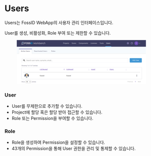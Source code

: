 # Users

Users는 FossID WebApp의 사용자 관리 인터페이스입니다.

User를 생성, 비활성화, Role 부여 또는 제한할 수 있습니다.

<figure><img src="../../../.gitbook/assets/image (105).png" alt=""><figcaption></figcaption></figure>

### User&#x20;

* User를 무제한으로 추가할 수 있습니다.
* Project에 할당 혹은 할당 받아 접근할 수 있습니다.
* Role 또는 Permission을 부여할 수 있습니다.

### Role

* Role을 생성하여 Permission을 설정할 수 있습니다.
* 43개의 Permission을 통해 User 권한을 관리 및 통제할 수 있습니다.
